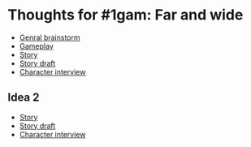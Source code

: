 Thoughts for #1gam: Far and wide
================================

- [Genral brainstorm](brainstorm.html)
- [Gameplay](gameplay.html)
- [Story](story.html)
- [Story draft](story_draft.html)
- [Character interview](character_interview.html)

Idea 2
------
- [Story](story2.html)
- [Story draft](story_draft2.html)
- [Character interview](character_interview2.html)
